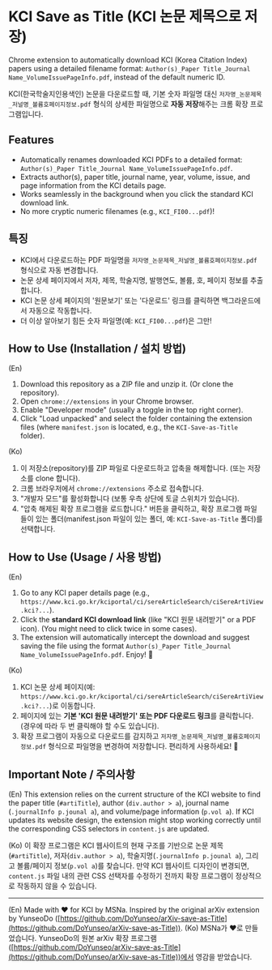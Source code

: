 # KCI Save as Title (KCI 논문 제목으로 저장)

Chrome extension to automatically download KCI (Korea Citation Index) papers using a detailed filename format: `Author(s)_Paper Title_Journal Name_VolumeIssuePageInfo.pdf`, instead of the default numeric ID.

KCI(한국학술지인용색인) 논문을 다운로드할 때, 기본 숫자 파일명 대신 `저자명_논문제목_저널명_볼륨호페이지정보.pdf` 형식의 상세한 파일명으로 **자동 저장**해주는 크롬 확장 프로그램입니다.

## Features
*   Automatically renames downloaded KCI PDFs to a detailed format: `Author(s)_Paper Title_Journal Name_VolumeIssuePageInfo.pdf`.
*   Extracts author(s), paper title, journal name, year, volume, issue, and page information from the KCI details page.
*   Works seamlessly in the background when you click the standard KCI download link.
*   No more cryptic numeric filenames (e.g., `KCI_FI00...pdf`)!

## 특징
*   KCI에서 다운로드하는 PDF 파일명을 `저자명_논문제목_저널명_볼륨호페이지정보.pdf` 형식으로 자동 변경합니다.
*   논문 상세 페이지에서 저자, 제목, 학술지명, 발행연도, 볼륨, 호, 페이지 정보를 추출합니다.
*   KCI 논문 상세 페이지의 '원문보기' 또는 '다운로드' 링크를 클릭하면 백그라운드에서 자동으로 작동합니다.
*   더 이상 알아보기 힘든 숫자 파일명(예: `KCI_FI00...pdf`)은 그만!

## How to Use (Installation / 설치 방법)
(En)
1.  Download this repository as a ZIP file and unzip it. (Or clone the repository).
2.  Open `chrome://extensions` in your Chrome browser.
3.  Enable "Developer mode" (usually a toggle in the top right corner).
4.  Click "Load unpacked" and select the folder containing the extension files (where `manifest.json` is located, e.g., the `KCI-Save-as-Title` folder).

(Ko)
1.  이 저장소(repository)를 ZIP 파일로 다운로드하고 압축을 해제합니다. (또는 저장소를 clone 합니다).
2.  크롬 브라우저에서 `chrome://extensions` 주소로 접속합니다.
3.  "개발자 모드"를 활성화합니다 (보통 우측 상단에 토글 스위치가 있습니다).
4.  "압축 해제된 확장 프로그램을 로드합니다." 버튼을 클릭하고, 확장 프로그램 파일들이 있는 폴더(manifest.json 파일이 있는 폴더, 예: `KCI-Save-as-Title` 폴더)를 선택합니다.

## How to Use (Usage / 사용 방법)
(En)
1.  Go to any KCI paper details page (e.g., `https://www.kci.go.kr/kciportal/ci/sereArticleSearch/ciSereArtiView.kci?...`).
2.  Click the **standard KCI download link** (like "KCI 원문 내려받기" or a PDF icon). (You might need to click twice in some cases).
3.  The extension will automatically intercept the download and suggest saving the file using the format `Author(s)_Paper Title_Journal Name_VolumeIssuePageInfo.pdf`. Enjoy! 🎉

(Ko)
1.  KCI 논문 상세 페이지(예: `https://www.kci.go.kr/kciportal/ci/sereArticleSearch/ciSereArtiView.kci?...`)로 이동합니다.
2.  페이지에 있는 **기본 'KCI 원문 내려받기' 또는 PDF 다운로드 링크**를 클릭합니다. (경우에 따라 두 번 클릭해야 할 수도 있습니다).
3.  확장 프로그램이 자동으로 다운로드를 감지하고 `저자명_논문제목_저널명_볼륨호페이지정보.pdf` 형식으로 파일명을 변경하여 저장합니다. 편리하게 사용하세요! 🎉

## Important Note / 주의사항
(En) This extension relies on the current structure of the KCI website to find the paper title (`#artiTitle`), author (`div.author > a`), journal name (`.journalInfo p.jounal a`), and volume/page information (`p.vol a`). If KCI updates its website design, the extension might stop working correctly until the corresponding CSS selectors in `content.js` are updated.

(Ko) 이 확장 프로그램은 KCI 웹사이트의 현재 구조를 기반으로 논문 제목(`#artiTitle`), 저자(`div.author > a`), 학술지명(`.journalInfo p.jounal a`), 그리고 볼륨/페이지 정보(`p.vol a`)를 찾습니다. 만약 KCI 웹사이트 디자인이 변경되면, `content.js` 파일 내의 관련 CSS 선택자를 수정하기 전까지 확장 프로그램이 정상적으로 작동하지 않을 수 있습니다.

---

(En) Made with ❤️ for KCI by MSNa. Inspired by the original arXiv extension by YunseoDo ([https://github.com/DoYunseo/arXiv-save-as-Title](https://github.com/DoYunseo/arXiv-save-as-Title)).
(Ko) MSNa가 ❤️로 만들었습니다. YunseoDo의 원본 arXiv 확장 프로그램([https://github.com/DoYunseo/arXiv-save-as-Title](https://github.com/DoYunseo/arXiv-save-as-Title))에서 영감을 받았습니다.